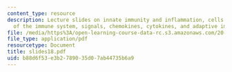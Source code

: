 ```yaml
---
content_type: resource
description: Lecture slides on innate immunity and inflammation, cells and organs
  of the immune system, signals, chemokines, cytokines, and adaptive immune response.
file: /media/https%3A/open-learning-course-data-rc.s3.amazonaws.com/20-106j-systems-microbiology-fall-2006/b88d6f53e3b2789035d07ab44735b6a9_slides18.pdf
file_type: application/pdf
resourcetype: Document
title: slides18.pdf
uid: b88d6f53-e3b2-7890-35d0-7ab44735b6a9
---
```

